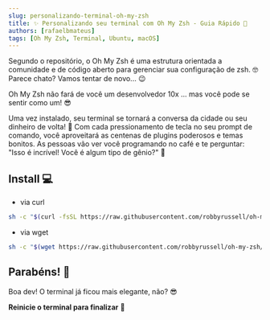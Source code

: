 ```yaml
---
slug: personalizando-terminal-oh-my-zsh
title: ✨ Personalizando seu terminal com Oh My Zsh - Guia Rápido 🚀
authors: [rafaelbmateus]
tags: [Oh My Zsh, Terminal, Ubuntu, macOS]
---
```


Segundo o repositório, o Oh My Zsh é uma estrutura orientada a comunidade e de código aberto para gerenciar sua configuração de zsh. 🤓
Parece chato? Vamos tentar de novo... 😉

Oh My Zsh não fará de você um desenvolvedor 10x ... mas você pode se sentir como um! 😎

Uma vez instalado, seu terminal se tornará a conversa da cidade ou seu dinheiro de volta! 🤩
Com cada pressionamento de tecla no seu prompt de comando, você aproveitará as centenas de plugins poderosos e temas bonitos.
As pessoas vão ver você programando no café e te perguntar: "Isso é incrível! Você é algum tipo de gênio?" 🤯

## Install 💻

- via curl

```sh
sh -c "$(curl -fsSL https://raw.githubusercontent.com/robbyrussell/oh-my-zsh/master/tools/install.sh)"
```

- via wget

```sh
sh -c "$(wget https://raw.githubusercontent.com/robbyrussell/oh-my-zsh/master/tools/install.sh -O -)"
```

## Parabéns! 🎉

Boa dev! O terminal já ficou mais elegante, não? 😎

**Reinicie o terminal para finalizar** 🔄
